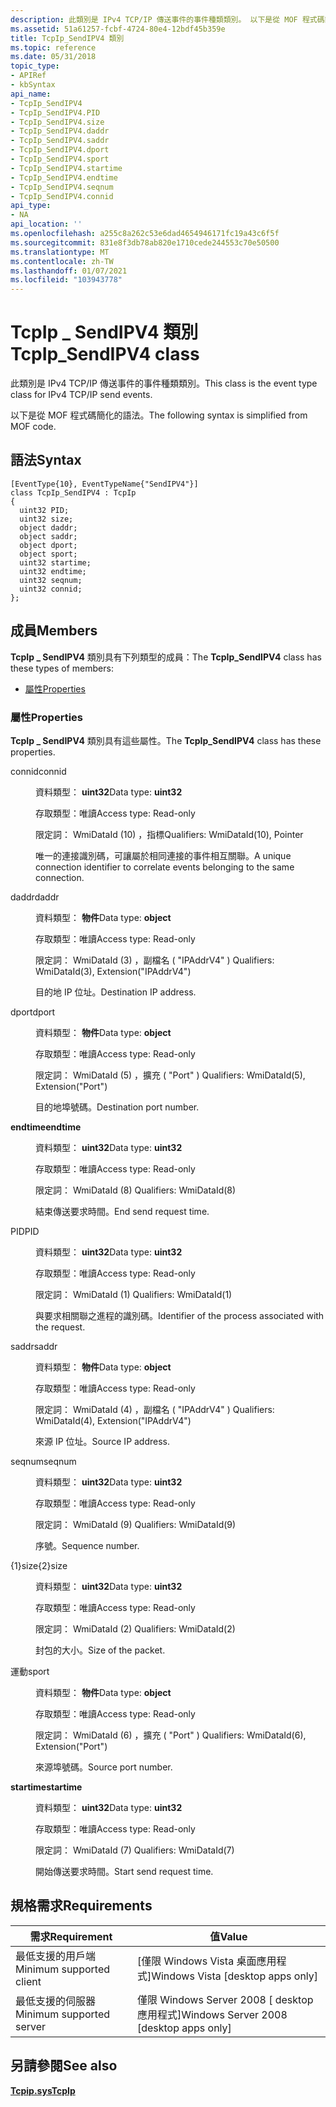 ```yaml
---
description: 此類別是 IPv4 TCP/IP 傳送事件的事件種類類別。 以下是從 MOF 程式碼簡化的語法。
ms.assetid: 51a61257-fcbf-4724-80e4-12bdf45b359e
title: TcpIp_SendIPV4 類別
ms.topic: reference
ms.date: 05/31/2018
topic_type:
- APIRef
- kbSyntax
api_name:
- TcpIp_SendIPV4
- TcpIp_SendIPV4.PID
- TcpIp_SendIPV4.size
- TcpIp_SendIPV4.daddr
- TcpIp_SendIPV4.saddr
- TcpIp_SendIPV4.dport
- TcpIp_SendIPV4.sport
- TcpIp_SendIPV4.startime
- TcpIp_SendIPV4.endtime
- TcpIp_SendIPV4.seqnum
- TcpIp_SendIPV4.connid
api_type:
- NA
api_location: ''
ms.openlocfilehash: a255c8a262c53e6dad4654946171fc19a43c6f5f
ms.sourcegitcommit: 831e8f3db78ab820e1710cede244553c70e50500
ms.translationtype: MT
ms.contentlocale: zh-TW
ms.lasthandoff: 01/07/2021
ms.locfileid: "103943778"
---
```

# <a name="tcpip_sendipv4-class"></a><span data-ttu-id="92099-104">TcpIp \_ SendIPV4 類別</span><span class="sxs-lookup"><span data-stu-id="92099-104">TcpIp\_SendIPV4 class</span></span>

<span data-ttu-id="92099-105">此類別是 IPv4 TCP/IP 傳送事件的事件種類類別。</span><span class="sxs-lookup"><span data-stu-id="92099-105">This class is the event type class for IPv4 TCP/IP send events.</span></span>

<span data-ttu-id="92099-106">以下是從 MOF 程式碼簡化的語法。</span><span class="sxs-lookup"><span data-stu-id="92099-106">The following syntax is simplified from MOF code.</span></span>

## <a name="syntax"></a><span data-ttu-id="92099-107">語法</span><span class="sxs-lookup"><span data-stu-id="92099-107">Syntax</span></span>

``` syntax
[EventType{10}, EventTypeName{"SendIPV4"}]
class TcpIp_SendIPV4 : TcpIp
{
  uint32 PID;
  uint32 size;
  object daddr;
  object saddr;
  object dport;
  object sport;
  uint32 startime;
  uint32 endtime;
  uint32 seqnum;
  uint32 connid;
};
```

## <a name="members"></a><span data-ttu-id="92099-108">成員</span><span class="sxs-lookup"><span data-stu-id="92099-108">Members</span></span>

<span data-ttu-id="92099-109">**TcpIp \_ SendIPV4** 類別具有下列類型的成員：</span><span class="sxs-lookup"><span data-stu-id="92099-109">The **TcpIp\_SendIPV4** class has these types of members:</span></span>

-   [<span data-ttu-id="92099-110">屬性</span><span class="sxs-lookup"><span data-stu-id="92099-110">Properties</span></span>](#properties)

### <a name="properties"></a><span data-ttu-id="92099-111">屬性</span><span class="sxs-lookup"><span data-stu-id="92099-111">Properties</span></span>

<span data-ttu-id="92099-112">**TcpIp \_ SendIPV4** 類別具有這些屬性。</span><span class="sxs-lookup"><span data-stu-id="92099-112">The **TcpIp\_SendIPV4** class has these properties.</span></span>

<dl> <dt>

<span data-ttu-id="92099-113">connid</span><span class="sxs-lookup"><span data-stu-id="92099-113">connid</span></span>
</dt> <dd> <dl> <dt>

<span data-ttu-id="92099-114">資料類型： **uint32**</span><span class="sxs-lookup"><span data-stu-id="92099-114">Data type: **uint32**</span></span>
</dt> <dt>

<span data-ttu-id="92099-115">存取類型：唯讀</span><span class="sxs-lookup"><span data-stu-id="92099-115">Access type: Read-only</span></span>
</dt> <dt>

<span data-ttu-id="92099-116">限定詞： WmiDataId (10) ，指標</span><span class="sxs-lookup"><span data-stu-id="92099-116">Qualifiers: WmiDataId(10), Pointer</span></span>
</dt> </dl>

<span data-ttu-id="92099-117">唯一的連接識別碼，可讓屬於相同連接的事件相互關聯。</span><span class="sxs-lookup"><span data-stu-id="92099-117">A unique connection identifier to correlate events belonging to the same connection.</span></span>

</dd> <dt>

<span data-ttu-id="92099-118">daddr</span><span class="sxs-lookup"><span data-stu-id="92099-118">daddr</span></span>
</dt> <dd> <dl> <dt>

<span data-ttu-id="92099-119">資料類型： **物件**</span><span class="sxs-lookup"><span data-stu-id="92099-119">Data type: **object**</span></span>
</dt> <dt>

<span data-ttu-id="92099-120">存取類型：唯讀</span><span class="sxs-lookup"><span data-stu-id="92099-120">Access type: Read-only</span></span>
</dt> <dt>

<span data-ttu-id="92099-121">限定詞： WmiDataId (3) ，副檔名 ( "IPAddrV4" ) </span><span class="sxs-lookup"><span data-stu-id="92099-121">Qualifiers: WmiDataId(3), Extension("IPAddrV4")</span></span>
</dt> </dl>

<span data-ttu-id="92099-122">目的地 IP 位址。</span><span class="sxs-lookup"><span data-stu-id="92099-122">Destination IP address.</span></span>

</dd> <dt>

<span data-ttu-id="92099-123">dport</span><span class="sxs-lookup"><span data-stu-id="92099-123">dport</span></span>
</dt> <dd> <dl> <dt>

<span data-ttu-id="92099-124">資料類型： **物件**</span><span class="sxs-lookup"><span data-stu-id="92099-124">Data type: **object**</span></span>
</dt> <dt>

<span data-ttu-id="92099-125">存取類型：唯讀</span><span class="sxs-lookup"><span data-stu-id="92099-125">Access type: Read-only</span></span>
</dt> <dt>

<span data-ttu-id="92099-126">限定詞： WmiDataId (5) ，擴充 ( "Port" ) </span><span class="sxs-lookup"><span data-stu-id="92099-126">Qualifiers: WmiDataId(5), Extension("Port")</span></span>
</dt> </dl>

<span data-ttu-id="92099-127">目的地埠號碼。</span><span class="sxs-lookup"><span data-stu-id="92099-127">Destination port number.</span></span>

</dd> <dt>

<span data-ttu-id="92099-128">**endtime**</span><span class="sxs-lookup"><span data-stu-id="92099-128">**endtime**</span></span>
</dt> <dd> <dl> <dt>

<span data-ttu-id="92099-129">資料類型： **uint32**</span><span class="sxs-lookup"><span data-stu-id="92099-129">Data type: **uint32**</span></span>
</dt> <dt>

<span data-ttu-id="92099-130">存取類型：唯讀</span><span class="sxs-lookup"><span data-stu-id="92099-130">Access type: Read-only</span></span>
</dt> <dt>

<span data-ttu-id="92099-131">限定詞： WmiDataId (8) </span><span class="sxs-lookup"><span data-stu-id="92099-131">Qualifiers: WmiDataId(8)</span></span>
</dt> </dl>

<span data-ttu-id="92099-132">結束傳送要求時間。</span><span class="sxs-lookup"><span data-stu-id="92099-132">End send request time.</span></span>

</dd> <dt>

<span data-ttu-id="92099-133">PID</span><span class="sxs-lookup"><span data-stu-id="92099-133">PID</span></span>
</dt> <dd> <dl> <dt>

<span data-ttu-id="92099-134">資料類型： **uint32**</span><span class="sxs-lookup"><span data-stu-id="92099-134">Data type: **uint32**</span></span>
</dt> <dt>

<span data-ttu-id="92099-135">存取類型：唯讀</span><span class="sxs-lookup"><span data-stu-id="92099-135">Access type: Read-only</span></span>
</dt> <dt>

<span data-ttu-id="92099-136">限定詞： WmiDataId (1) </span><span class="sxs-lookup"><span data-stu-id="92099-136">Qualifiers: WmiDataId(1)</span></span>
</dt> </dl>

<span data-ttu-id="92099-137">與要求相關聯之進程的識別碼。</span><span class="sxs-lookup"><span data-stu-id="92099-137">Identifier of the process associated with the request.</span></span>

</dd> <dt>

<span data-ttu-id="92099-138">saddr</span><span class="sxs-lookup"><span data-stu-id="92099-138">saddr</span></span>
</dt> <dd> <dl> <dt>

<span data-ttu-id="92099-139">資料類型： **物件**</span><span class="sxs-lookup"><span data-stu-id="92099-139">Data type: **object**</span></span>
</dt> <dt>

<span data-ttu-id="92099-140">存取類型：唯讀</span><span class="sxs-lookup"><span data-stu-id="92099-140">Access type: Read-only</span></span>
</dt> <dt>

<span data-ttu-id="92099-141">限定詞： WmiDataId (4) ，副檔名 ( "IPAddrV4" ) </span><span class="sxs-lookup"><span data-stu-id="92099-141">Qualifiers: WmiDataId(4), Extension("IPAddrV4")</span></span>
</dt> </dl>

<span data-ttu-id="92099-142">來源 IP 位址。</span><span class="sxs-lookup"><span data-stu-id="92099-142">Source IP address.</span></span>

</dd> <dt>

<span data-ttu-id="92099-143">seqnum</span><span class="sxs-lookup"><span data-stu-id="92099-143">seqnum</span></span>
</dt> <dd> <dl> <dt>

<span data-ttu-id="92099-144">資料類型： **uint32**</span><span class="sxs-lookup"><span data-stu-id="92099-144">Data type: **uint32**</span></span>
</dt> <dt>

<span data-ttu-id="92099-145">存取類型：唯讀</span><span class="sxs-lookup"><span data-stu-id="92099-145">Access type: Read-only</span></span>
</dt> <dt>

<span data-ttu-id="92099-146">限定詞： WmiDataId (9) </span><span class="sxs-lookup"><span data-stu-id="92099-146">Qualifiers: WmiDataId(9)</span></span>
</dt> </dl>

<span data-ttu-id="92099-147">序號。</span><span class="sxs-lookup"><span data-stu-id="92099-147">Sequence number.</span></span>

</dd> <dt>

<span data-ttu-id="92099-148">{1}size{2}</span><span class="sxs-lookup"><span data-stu-id="92099-148">size</span></span>
</dt> <dd> <dl> <dt>

<span data-ttu-id="92099-149">資料類型： **uint32**</span><span class="sxs-lookup"><span data-stu-id="92099-149">Data type: **uint32**</span></span>
</dt> <dt>

<span data-ttu-id="92099-150">存取類型：唯讀</span><span class="sxs-lookup"><span data-stu-id="92099-150">Access type: Read-only</span></span>
</dt> <dt>

<span data-ttu-id="92099-151">限定詞： WmiDataId (2) </span><span class="sxs-lookup"><span data-stu-id="92099-151">Qualifiers: WmiDataId(2)</span></span>
</dt> </dl>

<span data-ttu-id="92099-152">封包的大小。</span><span class="sxs-lookup"><span data-stu-id="92099-152">Size of the packet.</span></span>

</dd> <dt>

<span data-ttu-id="92099-153">運動</span><span class="sxs-lookup"><span data-stu-id="92099-153">sport</span></span>
</dt> <dd> <dl> <dt>

<span data-ttu-id="92099-154">資料類型： **物件**</span><span class="sxs-lookup"><span data-stu-id="92099-154">Data type: **object**</span></span>
</dt> <dt>

<span data-ttu-id="92099-155">存取類型：唯讀</span><span class="sxs-lookup"><span data-stu-id="92099-155">Access type: Read-only</span></span>
</dt> <dt>

<span data-ttu-id="92099-156">限定詞： WmiDataId (6) ，擴充 ( "Port" ) </span><span class="sxs-lookup"><span data-stu-id="92099-156">Qualifiers: WmiDataId(6), Extension("Port")</span></span>
</dt> </dl>

<span data-ttu-id="92099-157">來源埠號碼。</span><span class="sxs-lookup"><span data-stu-id="92099-157">Source port number.</span></span>

</dd> <dt>

<span data-ttu-id="92099-158">**startime**</span><span class="sxs-lookup"><span data-stu-id="92099-158">**startime**</span></span>
</dt> <dd> <dl> <dt>

<span data-ttu-id="92099-159">資料類型： **uint32**</span><span class="sxs-lookup"><span data-stu-id="92099-159">Data type: **uint32**</span></span>
</dt> <dt>

<span data-ttu-id="92099-160">存取類型：唯讀</span><span class="sxs-lookup"><span data-stu-id="92099-160">Access type: Read-only</span></span>
</dt> <dt>

<span data-ttu-id="92099-161">限定詞： WmiDataId (7) </span><span class="sxs-lookup"><span data-stu-id="92099-161">Qualifiers: WmiDataId(7)</span></span>
</dt> </dl>

<span data-ttu-id="92099-162">開始傳送要求時間。</span><span class="sxs-lookup"><span data-stu-id="92099-162">Start send request time.</span></span>

</dd> </dl>

## <a name="requirements"></a><span data-ttu-id="92099-163">規格需求</span><span class="sxs-lookup"><span data-stu-id="92099-163">Requirements</span></span>



| <span data-ttu-id="92099-164">需求</span><span class="sxs-lookup"><span data-stu-id="92099-164">Requirement</span></span> | <span data-ttu-id="92099-165">值</span><span class="sxs-lookup"><span data-stu-id="92099-165">Value</span></span> |
|-------------------------------------|------------------------------------------------------|
| <span data-ttu-id="92099-166">最低支援的用戶端</span><span class="sxs-lookup"><span data-stu-id="92099-166">Minimum supported client</span></span><br/> | <span data-ttu-id="92099-167">\[僅限 Windows Vista 桌面應用程式\]</span><span class="sxs-lookup"><span data-stu-id="92099-167">Windows Vista \[desktop apps only\]</span></span><br/>       |
| <span data-ttu-id="92099-168">最低支援的伺服器</span><span class="sxs-lookup"><span data-stu-id="92099-168">Minimum supported server</span></span><br/> | <span data-ttu-id="92099-169">僅限 Windows Server 2008 \[ desktop 應用程式\]</span><span class="sxs-lookup"><span data-stu-id="92099-169">Windows Server 2008 \[desktop apps only\]</span></span><br/> |



## <a name="see-also"></a><span data-ttu-id="92099-170">另請參閱</span><span class="sxs-lookup"><span data-stu-id="92099-170">See also</span></span>

<dl> <dt>

[<span data-ttu-id="92099-171">**Tcpip.sys**</span><span class="sxs-lookup"><span data-stu-id="92099-171">**TcpIp**</span></span>](tcpip.md)
</dt> </dl>

 

 




